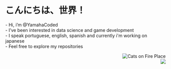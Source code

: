 <h1>こんにちは、世界！</h1> 
<body>
    <div>
        <p align="left">
        - Hi, i’m @YamahaCoded<br>
        - I’ve been interested in data science and game development<br>
        - I speak portuguese, english, spanish and currently i'm working on japanese<br>
        - Feel free to explore my repositories<br>
        </p>
        <img align="right" src="https://imgur.com/CzGWxDK.gif" alt="Cats on Fire Place">
    <br>
</div>
</body>

<footer>
    <div align="justify">
        <img align="right" src="https://github-readme-stats.vercel.app/api/top-langs/?username=YamahaCoded&layout=compact&langs_count=6&theme=github_dark">
    </div>
</footer>



<!---
YamahaCoded/YamahaCoded is a ✨ special ✨ repository because its `README.md` (this file) appears on your GitHub profile.
You can click the Preview link to take a look at your changes.
--->
